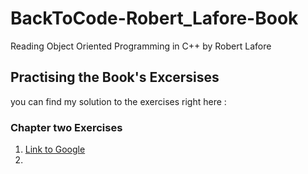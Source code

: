 # BackToCode-Robert_Lafore-Book
Reading Object Oriented Programming in C++ by Robert Lafore 

## Practising the Book's Excersises  

you can find my solution to the exercises right here : 


### Chapter two Exercises 
  1. [Link to Google](https://www.google.com)
  2. 
